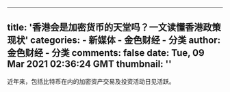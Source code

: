 
---
title: '香港会是加密货币的天堂吗？一文读懂香港政策现状'
categories: 
    - 新媒体
    - 金色财经 - 分类
author: 金色财经 - 分类
comments: false
date: Tue, 09 Mar 2021 02:36:24 GMT
thumbnail: ''
---

<div>   
近年来，包括比特币在内的加密资产交易及投资活动日见活跃。  
</div>
            